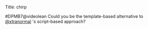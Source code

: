 Title: chirp

#DPMB7@videolean Could you be the template-based alternative to <a href="http://twitter.com/xtranormal">@xtranormal</a> 's script-based approach?

